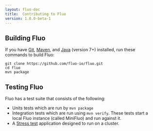 ```yaml
---
layout: fluo-doc
title:  Contributing to Fluo
version: 1.0.0-beta-1
---
```


Building Fluo
-------------

If you have [Git], [Maven], and [Java][java] (version 7+) installed, run these commands
to build Fluo:

    git clone https://github.com/fluo-io/fluo.git
    cd fluo
    mvn package

Testing Fluo
------------

Fluo has a test suite that consists of the following:

* Units tests which are run by `mvn package`
* Integration tests which are run using `mvn verify`.  These tests start
a local Fluo instance (called MiniFluo) and run against it.
* A [Stress test][Stress] application designed to run on a cluster.

[Git]: http://git-scm.com/
[java]: https://www.oracle.com/java/index.html
[Maven]: http://maven.apache.org/
[Stress]: https://github.com/fluo-io/fluo-stress
